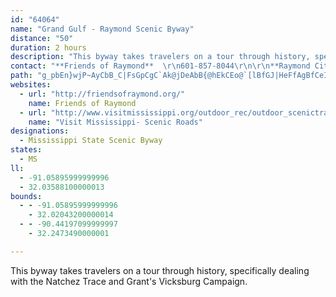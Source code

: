 ```yaml
---
id: "64064"
name: "Grand Gulf - Raymond Scenic Byway"
distance: "50"
duration: 2 hours
description: "This byway takes travelers on a tour through history, specifically dealing with the Natchez Trace and Grant's Vicksburg Campaign."
contact: "**Friends of Raymond**  \r\n601-857-8044\r\n\r\n**Raymond City Chamber of Commerce**  \r\n601-857-8942\r\n \r\n\r\n\r\n"
path: "g_pbEn}wjP~AyCbB_C|FsGpCgC`Ak@jDeAbB{@hEkCEo@`[lBfGJ|HeFfAgBfCeIdAaEnAaHxB{EeBgJwBmBgEwCwHuDUYgAyCy@qA{A_AgB{AyAsBu@eBgBk@sEiDe@}@WuA_BgDu@WmAJcDkAmAAuBi@_@g@YeBEeAYiAyAeCqBgCKc@GiAVkCN_Ey@sG[}Am@q@KYCYDQlGuFLWbA}LDaCd@eD?eBW{@uCeBKq@SuFh@qCb@uAh@cAhBaCj@SjCWj@On@w@f@uAZsC^w@b@]bASlCOzAeBXeAHaDSqD?eBTqLf@aAh@q@p@Kl@a@h@iA\\uBqByC]{FQiAiA}BsJaLqAkC}BmCyG_Fc@s@_@mC]s@yA]sEBoA]Y_@i@aBEg@d@_DKyAsB_Gs@uCBm@Re@`@gCCeAYmAWe@qDeEeBgAyDKmBe@wEBgASa@wDn@gAHYMeCUaBDsJNaGXk@pL{G`Bs@z@w@fBmC^sAHsACmAUgBD_AX_CXkAhBaENyGEe@Ys@y@m@iAyBYyCDeBXqCCeAOYsAoAWm@Iy@TeB`F}M}AaFq@q@eCm@s@yAAs@r@mGC{@c@}@k@a@iMmBkAk@}@_BSk@\\sJ^uB^q@|IoIrAs@f@}@TuC]sDBsBX{B|AwI~AyBlCgBnA[|C}BhBsEbCuB~Ay@Rg@?k@IgAsEkE_AsAy@yBC_@b@aDNsCOyBDsALmAf@cAcGqGiDyEmDyGgF}LlBoBlCwFnCyEnA_DNaAUyEDaAbAqFN{E_@yCcEiMsCsEs@_@cEJc@Wu@_ASgAr@sFOsIn@oC|@_CTyBJaD?iAYmBEgBe@uCO_CDyB^yADmAEe@Yc@u@m@kHoIuC{ESsAHy@t@eAbAq@rDgBn@s@l@kBv@iL?kCo@aFAuBrBsOp@wPH}FbAwLd@wAdF{BoCsDuEeE}DqE_BqDy@_DgAiTK}Jy@mE}G{MaG{IiA_Di@yCc@iKe@_GXoJyCe_@{CcSqBsFqJkVgCqEwAgA{AW_BJy@\\gECiDeBwHmIgBoD}A_BwGgDa@_@mBmHa@yC@gCXeCdBmGR{CUmBgAmEOgCHyLO_AcAcCgGyF_Aq@{GuC_CqAcF{G}@aB_@eBeAsKCaDb@aDn@yIs@oKeA}C_A}AcAwAaBeB}KcIm@q@i@sAUyBAmANeAVkAdEiGXs@TeDiAmKyAyD}CgCi@ScGaA}EmCgBWi@?iEvAoA?gCi@oGoBuDk@i@_@[y@_AmGy@uAmDiDoHuCoBaAk@E_@FwDfAo@De@AqCq@i@AkNfEm@FuAKeFeAyEM_BJgF~A_BDmAi@wDwEyAqAiAe@{AUgVkAe@K{D{By@iA_B{Ei@{B_@mCKwE]y@oCgFc@{AE{Ed@wE?aBsB{OiAcPoAeJ[uE@sAT{DRyAJeCi@{F_AeEiC{BqHcCeDiBwC_IyCoCiP{My@_AoAkByIuOyDsDcJ{GmDgDcCyCqG{FoBwAkHcGiAwA{B_FoCiE{OoNsDeCmBm@cImDiBeAwA{AsAwBiCcM_AyBq@q@}@m@gBe@oRSoBk@qBaAyCyBsE_JcA{AcHuH_LyF[YaAgBcByEoCeFm@uAqDuN]s@wBqCuBkDe@uAI}@L{A|BoIXqB{@aGiBuGeCqFaBsCw@o@uAw@cUsFsAy@yEiF_@sBeBmDkF}GqFgGeFaEeGaDkJyDiB_AmCoBiGgGi@]}@e@mKoDwC_BmFuH_AkBO_Am@{PrB}Ub@wT^mEpHmb@tC{NRqZRwDxDeNbD_Ft@gDEgGk@eFg@eBo@cBoBkC_Ay@wEaDqDkBiEgDcGeG}A{BcAmByCsH}B{Q_C}M}CyLiCgEoD}Eg@kA_@}AgAwJi@_CaA{CaKiQcPoVcD{IsB_DqJgJeEmEoC_F_A_Ce@mBYuC_@yHU{By@_EaI}TgH{McAgDYyB[iR]aB_BsBkOsM{D_E_DaE}G{KqGwLcA_C}CaOgDgH{AsCwAmByCeCgi@q]s@gAq@_ByPcr@eAsGwAaUiCoQsCqPoBaI{Kwa@_L_d@sGyXgFiSoMcc@sAoFa@_CkFir@_De`@{IqSgJmNsCoFkIcU{McY}AeCcFiDi@k@qD{IeAsDI_A?sCx@gE|@gHbBi[?sBSiGs@iQKkL^{g@E__@]}\\sEk_@?iCfAsXdB_|@CaDK}AaAuFyIwb@wCeQsBaOe@mByAqEuN{XcDmIsCkIeH_^qA{CmSiYmAeCu@iDOsBYo[Hgi@jLvCxBz@vAX~@?"
websites:
  - url: "http://friendsofraymond.org/"
    name: Friends of Raymond
  - url: "http://www.visitmississippi.org/outdoor_rec/outdoor_scenictrails.asp"
    name: "Visit Mississippi- Scenic Roads"
designations:
  - Mississippi State Scenic Byway
states:
  - MS
ll:
  - -91.05895999999996
  - 32.03588100000013
bounds:
  - - -91.05895999999996
    - 32.02043200000014
  - - -90.44197099999997
    - 32.2473490000001

---
```


This byway takes travelers on a tour through history, specifically dealing with the Natchez Trace and Grant's Vicksburg Campaign.
